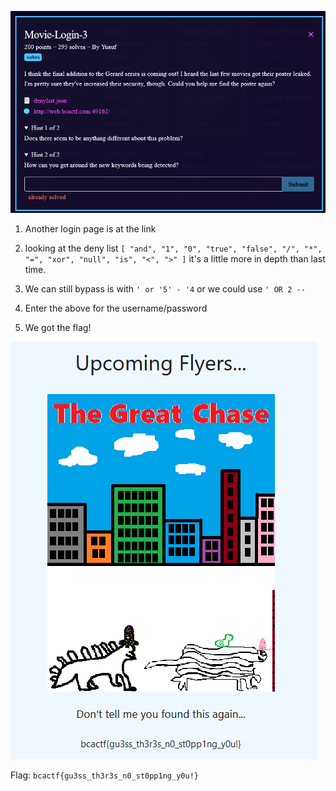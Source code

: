 ![question](Screenshot_2.png)
1) Another login page is at the link

2) looking at the deny list `[
    "and",
    "1",
    "0",
    "true",
    "false",
    "/",
    "*",
    "=",
    "xor",
    "null",
    "is",
    "<",
    ">"
]` it's a little more in depth than last time.

3) We can still bypass is with ```' or '5' - '4```
or we could use ```' OR 2 --```

4) Enter the above for the username/password

5) We got the flag!

![flag](Screenshot_1.png)

Flag: ```bcactf{gu3ss_th3r3s_n0_st0pp1ng_y0u!}```